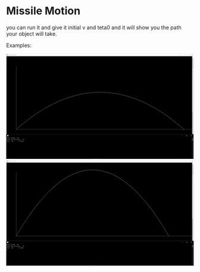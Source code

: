 # Missile Motion
you can run it and give it initial v and teta0 and it will show you the path your object will take.

Examples: 

![1](https://raw.githubusercontent.com/k3rn3lpanicc/Cpp-Playground/master/Missile%20motion/1.png)
![1](https://raw.githubusercontent.com/k3rn3lpanicc/Cpp-Playground/master/Missile%20motion/2.png)
